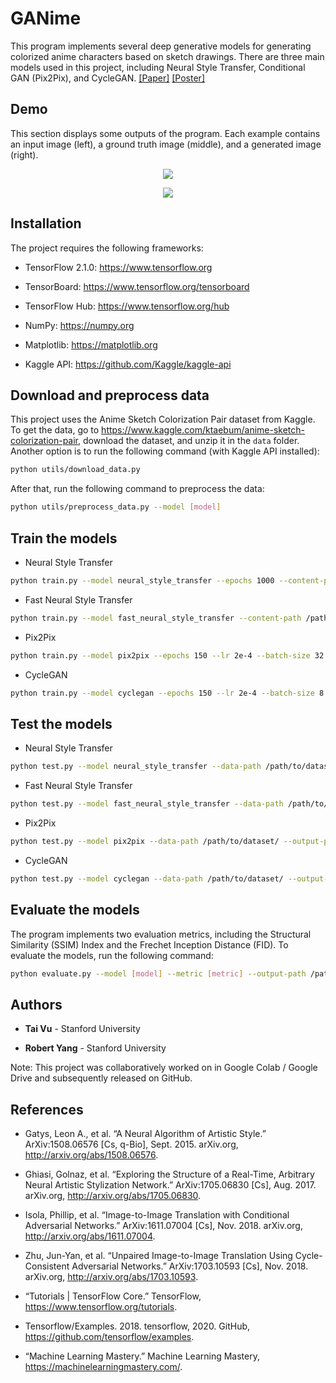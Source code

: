 # GANime

This program implements several deep generative models for generating colorized anime characters based on sketch drawings. There are three main models used in this project, including Neural Style Transfer, Conditional GAN (Pix2Pix), and CycleGAN. [[Paper]](https://drive.google.com/file/d/1lubQpV6RLaykZOroFpk6AMrSW5djzTIO/view?usp=sharing) [[Poster]](https://drive.google.com/file/d/1EpBrz6kuhmAfMsv6CDTD0tgZkV2ah-60/view?usp=sharing)

## Demo

This section displays some outputs of the program. Each example contains an input image (left), a ground truth image (middle), and a generated image (right).

<p align="center">
  <img src="https://user-images.githubusercontent.com/46636857/77137430-806a8e80-6aa0-11ea-8cd8-56d17de21835.png">
</p>

<p align="center">
  <img src="https://user-images.githubusercontent.com/46636857/77137442-92e4c800-6aa0-11ea-8fb3-133146c1b32a.png">
</p>

## Installation

The project requires the following frameworks:

- TensorFlow 2.1.0: https://www.tensorflow.org

- TensorBoard: https://www.tensorflow.org/tensorboard

- TensorFlow Hub: https://www.tensorflow.org/hub

- NumPy: https://numpy.org

- Matplotlib: https://matplotlib.org

- Kaggle API: https://github.com/Kaggle/kaggle-api

## Download and preprocess data

This project uses the Anime Sketch Colorization Pair dataset from Kaggle. To get the data, go to https://www.kaggle.com/ktaebum/anime-sketch-colorization-pair, download the dataset, and unzip it in the ```data``` folder. Another option is to run the following command (with Kaggle API installed):

```bash
python utils/download_data.py
```

After that, run the following command to preprocess the data:

```bash
python utils/preprocess_data.py --model [model]
```

## Train the models

- Neural Style Transfer

```bash
python train.py --model neural_style_transfer --epochs 1000 --content-path /path/to/content/image/  --style-path /path/to/style/image/ --output-path /path/to/output/image/
```

- Fast Neural Style Transfer

```bash
python train.py --model fast_neural_style_transfer --content-path /path/to/content/image/  --style-path /path/to/style/image/ --output-path /path/to/output/image/
```

- Pix2Pix

```bash
python train.py --model pix2pix --epochs 150 --lr 2e-4 --batch-size 32 --data-path /path/to/dataset/ --resume --output-path /path/to/outputs/ --checkpoint-path /path/to/checkpoints/ 
```

- CycleGAN

```bash
python train.py --model cyclegan --epochs 150 --lr 2e-4 --batch-size 8 --data-path /path/to/dataset/ --resume --output-path /path/to/outputs/ --checkpoint-path /path/to/checkpoints/ 
```

## Test the models

- Neural Style Transfer

```bash
python test.py --model neural_style_transfer --data-path /path/to/dataset/ --output-path /path/to/outputs/ 
```

- Fast Neural Style Transfer

```bash
python test.py --model fast_neural_style_transfer --data-path /path/to/dataset/ --output-path /path/to/outputs/ 
```

- Pix2Pix

```bash
python test.py --model pix2pix --data-path /path/to/dataset/ --output-path /path/to/outputs/ --checkpoint-path /path/to/checkpoints/ 
```

- CycleGAN

```bash
python test.py --model cyclegan --data-path /path/to/dataset/ --output-path /path/to/outputs/ --checkpoint-path /path/to/checkpoints/ 
```

## Evaluate the models

The program implements two evaluation metrics, including the Structural Similarity (SSIM) Index and the Frechet Inception Distance (FID). To evaluate the models, run the following command:

```bash
python evaluate.py --model [model] --metric [metric] --output-path /path/to/outputs/
```

## Authors

* **Tai Vu** - Stanford University

* **Robert Yang** - Stanford University

Note: This project was collaboratively worked on in Google Colab / Google Drive and subsequently released on GitHub.

## References

- Gatys, Leon A., et al. “A Neural Algorithm of Artistic Style.” ArXiv:1508.06576 [Cs, q-Bio], Sept. 2015. arXiv.org, http://arxiv.org/abs/1508.06576.

- Ghiasi, Golnaz, et al. “Exploring the Structure of a Real-Time, Arbitrary Neural Artistic Stylization Network.” ArXiv:1705.06830 [Cs], Aug. 2017. arXiv.org, http://arxiv.org/abs/1705.06830.

- Isola, Phillip, et al. “Image-to-Image Translation with Conditional Adversarial Networks.” ArXiv:1611.07004 [Cs], Nov. 2018. arXiv.org, http://arxiv.org/abs/1611.07004.

- Zhu, Jun-Yan, et al. “Unpaired Image-to-Image Translation Using Cycle-Consistent Adversarial Networks.” ArXiv:1703.10593 [Cs], Nov. 2018. arXiv.org, http://arxiv.org/abs/1703.10593.

- “Tutorials | TensorFlow Core.” TensorFlow, https://www.tensorflow.org/tutorials.

- Tensorflow/Examples. 2018. tensorflow, 2020. GitHub, https://github.com/tensorflow/examples.

- “Machine Learning Mastery.” Machine Learning Mastery, https://machinelearningmastery.com/.




